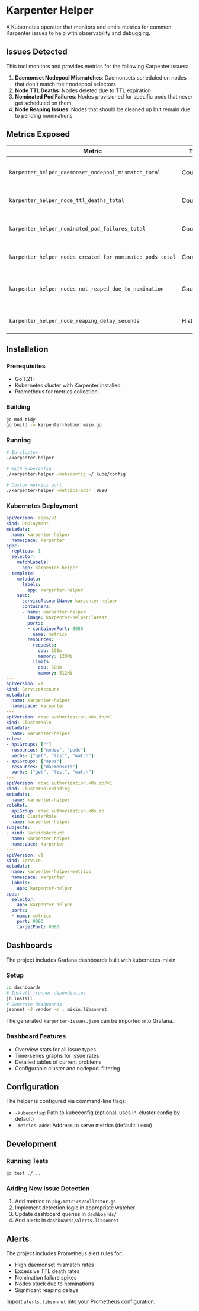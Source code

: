 # Karpenter Helper

A Kubernetes operator that monitors and emits metrics for common Karpenter issues to help with observability and debugging.

## Issues Detected

This tool monitors and provides metrics for the following Karpenter issues:

1. **Daemonset Nodepool Mismatches**: Daemonsets scheduled on nodes that don't match their nodepool selectors
2. **Node TTL Deaths**: Nodes deleted due to TTL expiration  
3. **Nominated Pod Failures**: Nodes provisioned for specific pods that never get scheduled on them
4. **Node Reaping Issues**: Nodes that should be cleaned up but remain due to pending nominations

## Metrics Exposed

| Metric | Type | Description | Labels |
|--------|------|-------------|--------|
| `karpenter_helper_daemonset_nodepool_mismatch_total` | Counter | Daemonset pods on mismatched nodepools | `daemonset`, `namespace`, `node`, `nodepool` |
| `karpenter_helper_node_ttl_deaths_total` | Counter | Nodes deleted due to TTL | `node`, `nodepool`, `ttl_reason` |
| `karpenter_helper_nominated_pod_failures_total` | Counter | Nominated pods that failed to land | `pod`, `namespace`, `node`, `reason` |
| `karpenter_helper_nodes_created_for_nominated_pods_total` | Counter | Nodes created for nominations | `node`, `pod`, `namespace`, `nodepool` |
| `karpenter_helper_nodes_not_reaped_due_to_nomination` | Gauge | Nodes prevented from reaping by nominations | `node`, `nodepool`, `nominated_pod`, `nominated_namespace` |
| `karpenter_helper_node_reaping_delay_seconds` | Histogram | Delay in node reaping | `node`, `nodepool`, `delay_reason` |

## Installation

### Prerequisites

- Go 1.21+
- Kubernetes cluster with Karpenter installed
- Prometheus for metrics collection

### Building

```bash
go mod tidy
go build -o karpenter-helper main.go
```

### Running

```bash
# In-cluster
./karpenter-helper

# With kubeconfig
./karpenter-helper -kubeconfig ~/.kube/config

# Custom metrics port
./karpenter-helper -metrics-addr :9090
```

### Kubernetes Deployment

```yaml
apiVersion: apps/v1
kind: Deployment
metadata:
  name: karpenter-helper
  namespace: karpenter
spec:
  replicas: 1
  selector:
    matchLabels:
      app: karpenter-helper
  template:
    metadata:
      labels:
        app: karpenter-helper
    spec:
      serviceAccountName: karpenter-helper
      containers:
      - name: karpenter-helper
        image: karpenter-helper:latest
        ports:
        - containerPort: 8080
          name: metrics
        resources:
          requests:
            cpu: 100m
            memory: 128Mi
          limits:
            cpu: 500m
            memory: 512Mi
---
apiVersion: v1
kind: ServiceAccount
metadata:
  name: karpenter-helper
  namespace: karpenter
---
apiVersion: rbac.authorization.k8s.io/v1
kind: ClusterRole
metadata:
  name: karpenter-helper
rules:
- apiGroups: [""]
  resources: ["nodes", "pods"]
  verbs: ["get", "list", "watch"]
- apiGroups: ["apps"]
  resources: ["daemonsets"]
  verbs: ["get", "list", "watch"]
---
apiVersion: rbac.authorization.k8s.io/v1
kind: ClusterRoleBinding
metadata:
  name: karpenter-helper
roleRef:
  apiGroup: rbac.authorization.k8s.io
  kind: ClusterRole
  name: karpenter-helper
subjects:
- kind: ServiceAccount
  name: karpenter-helper
  namespace: karpenter
---
apiVersion: v1
kind: Service
metadata:
  name: karpenter-helper-metrics
  namespace: karpenter
  labels:
    app: karpenter-helper
spec:
  selector:
    app: karpenter-helper
  ports:
  - name: metrics
    port: 8080
    targetPort: 8080
```

## Dashboards

The project includes Grafana dashboards built with kubernetes-mixin:

### Setup

```bash
cd dashboards
# Install jsonnet dependencies
jb install
# Generate dashboards
jsonnet -J vendor -m . mixin.libsonnet
```

The generated `karpenter-issues.json` can be imported into Grafana.

### Dashboard Features

- Overview stats for all issue types
- Time-series graphs for issue rates
- Detailed tables of current problems
- Configurable cluster and nodepool filtering

## Configuration

The helper is configured via command-line flags:

- `-kubeconfig`: Path to kubeconfig (optional, uses in-cluster config by default)
- `-metrics-addr`: Address to serve metrics (default: `:8080`)

## Development

### Running Tests

```bash
go test ./...
```

### Adding New Issue Detection

1. Add metrics to `pkg/metrics/collector.go`
2. Implement detection logic in appropriate watcher
3. Update dashboard queries in `dashboards/`
4. Add alerts in `dashboards/alerts.libsonnet`

## Alerts

The project includes Prometheus alert rules for:

- High daemonset mismatch rates
- Excessive TTL death rates  
- Nomination failure spikes
- Nodes stuck due to nominations
- Significant reaping delays

Import `alerts.libsonnet` into your Prometheus configuration.